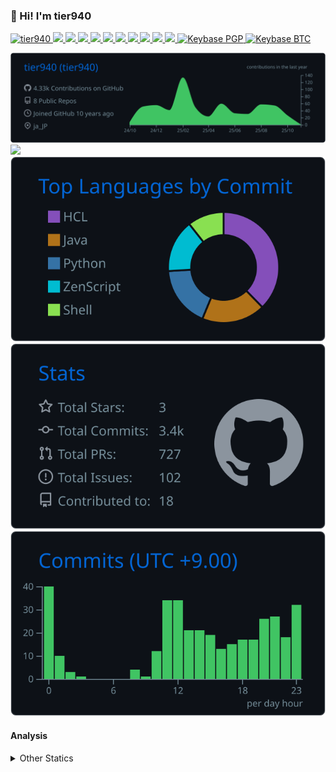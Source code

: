 ### 👋 Hi! I'm tier940

<p align="left"> 
  <a href="https://github.com/tier940/tier940/">
    <img src="https://komarev.com/ghpvc/?username=tier940" alt="tier940" />
  </a>
  <a href="http://twitter.com/tier940">
    <img height="20" src="https://img.shields.io/twitter/follow/tier940?label=Twitter&logo=twitter&style=flat" />
  </a>
  <a href="https://github.com/tier940">
    <img height="20" src="https://img.shields.io/github/followers/tier940?label=follow&logo=github&style=flat" />
  </a>
  <a href="https://www.reddit.com/user/tier940">
    <img height="20" src="https://img.shields.io/reddit/user-karma/combined/tier940?label=Reddit&logo=reddit&style=flat" />
  </a>
  <a href="https://stackoverflow.com/users/17317833/tier940">
    <img height="20" src="https://img.shields.io/stackexchange/stackoverflow/r/17317833?label=StackOverflow&logo=stack-overflow&style=flat" />
  </a>
  <a href="https://zenn.dev/tier940">
    <img height="20" src="https://zenn.badge.nikaera.com/s/tier940/likes" />
  </a>
  <a href="https://zenn.dev/tier940">
    <img height="20" src="https://zenn.badge.nikaera.com/s/tier940/followers" />
  </a>
  <a href="https://zenn.dev/tier940">
    <img height="20" src="https://zenn.badge.nikaera.com/s/tier940/articles" />
  </a>
  <a href="http://qiita.com/tier940">
    <img height="20" src="https://qiita-badge.apiapi.app/s/tier940/posts.svg" />
  </a>
  <a href="http://qiita.com/tier940">
    <img height="20" src="https://qiita-badge.apiapi.app/s/tier940/contributions.svg" />
  </a>
  <a href="https://github.com/tier940/tier940/">
    <img height="20" src="https://github.com/tier940/tier940/actions/workflows/main.yml/badge.svg" />
  </a>
  <a href="https://keybase.io/tier940">
    <img alt="Keybase PGP" src="https://img.shields.io/keybase/pgp/tier940">
  </a>
  <a href="https://keybase.io/tier940">
    <img alt="Keybase BTC" src="https://img.shields.io/keybase/btc/tier940">
  </a>
</p>

[![](https://raw.githubusercontent.com/tier940/tier940/main/profile-summary-card-output/github_dark/0-profile-details.svg)](https://github.com/vn7n24fzkq/github-profile-summary-cards)
[![](https://raw.githubusercontent.com/tier940/tier940/main/profile-summary-card-output/github_dark/1-repos-per-language.svg)](https://github.com/vn7n24fzkq/github-profile-summary-cards) [![](https://raw.githubusercontent.com/tier940/tier940/main/profile-summary-card-output/github_dark/2-most-commit-language.svg)](https://github.com/vn7n24fzkq/github-profile-summary-cards)
[![](https://raw.githubusercontent.com/tier940/tier940/main/profile-summary-card-output/github_dark/3-stats.svg)](https://github.com/vn7n24fzkq/github-profile-summary-cards) [![](https://raw.githubusercontent.com/tier940/tier940/main/profile-summary-card-output/github_dark/4-productive-time.svg)](https://github.com/vn7n24fzkq/github-profile-summary-cards)


#### Analysis
<!-- <img height="150" src="https://github.com/tier940/tier940/blob/master/images/stat.svg" alt="Alternative Text"/> -->

<details>
  <summary>Other Statics</summary>
  <!--START_SECTION:waka-->
![Code Time](http://img.shields.io/badge/Code%20Time-4%2C189%20hrs%2053%20mins-blue)

**🐱 My GitHub Data** 

> 📦 32.8 kB Used in GitHub's Storage 
 > 
> 💼 Opted to Hire
 > 
> 📜 8 Public Repositories 
 > 
> 🔑 4 Private Repositories 
 > 
**I'm an Early 🐤** 

```text
🌞 Morning                156 commits         ██████░░░░░░░░░░░░░░░░░░░   22.91 % 
🌆 Daytime                284 commits         ██████████░░░░░░░░░░░░░░░   41.70 % 
🌃 Evening                188 commits         ███████░░░░░░░░░░░░░░░░░░   27.61 % 
🌙 Night                  53 commits          ██░░░░░░░░░░░░░░░░░░░░░░░   07.78 % 
```
📅 **I'm Most Productive on Friday** 

```text
Monday                   53 commits          ██░░░░░░░░░░░░░░░░░░░░░░░   07.78 % 
Tuesday                  83 commits          ███░░░░░░░░░░░░░░░░░░░░░░   12.19 % 
Wednesday                98 commits          ████░░░░░░░░░░░░░░░░░░░░░   14.39 % 
Thursday                 37 commits          █░░░░░░░░░░░░░░░░░░░░░░░░   05.43 % 
Friday                   197 commits         ███████░░░░░░░░░░░░░░░░░░   28.93 % 
Saturday                 66 commits          ██░░░░░░░░░░░░░░░░░░░░░░░   09.69 % 
Sunday                   147 commits         █████░░░░░░░░░░░░░░░░░░░░   21.59 % 
```


📊 **This Week I Spent My Time On** 

```text
🕑︎ Time Zone: Asia/Tokyo

💬 Programming Languages: 
Other                    28 hrs 55 mins      ███████████████████░░░░░░   75.51 % 
Java                     7 hrs 33 mins       █████░░░░░░░░░░░░░░░░░░░░   19.72 % 
Markdown                 38 mins             ░░░░░░░░░░░░░░░░░░░░░░░░░   01.69 % 
INI                      33 mins             ░░░░░░░░░░░░░░░░░░░░░░░░░   01.45 % 
Java Properties          12 mins             ░░░░░░░░░░░░░░░░░░░░░░░░░   00.53 % 

🔥 Editors: 
Edge                     26 hrs 13 mins      █████████████████░░░░░░░░   68.46 % 
IntelliJ IDEA            7 hrs 59 mins       █████░░░░░░░░░░░░░░░░░░░░   20.85 % 
Chrome                   2 hrs 40 mins       ██░░░░░░░░░░░░░░░░░░░░░░░   06.96 % 
VS Code                  1 hr 25 mins        █░░░░░░░░░░░░░░░░░░░░░░░░   03.73 % 

💻 Operating System: 
Windows                  28 hrs 28 mins      ███████████████████░░░░░░   74.35 % 
Linux                    7 hrs 9 mins        █████░░░░░░░░░░░░░░░░░░░░   18.68 % 
Unknown OS               2 hrs 40 mins       ██░░░░░░░░░░░░░░░░░░░░░░░   06.96 % 
```

**I Mostly Code in Java** 

```text
Java                     14 repos            ████████████░░░░░░░░░░░░░   50.00 % 
ZenScript                2 repos             ██░░░░░░░░░░░░░░░░░░░░░░░   07.14 % 
Python                   1 repo              █░░░░░░░░░░░░░░░░░░░░░░░░   03.57 % 
HTML                     1 repo              █░░░░░░░░░░░░░░░░░░░░░░░░   03.57 % 
Dockerfile               1 repo              █░░░░░░░░░░░░░░░░░░░░░░░░   03.57 % 
```



**Timeline**

![Lines of Code chart](https://raw.githubusercontent.com/tier940/tier940/main/assets/bar_graph.png)


 Last Updated on 25/07/2024 01:00:43 UTC
<!--END_SECTION:waka-->
</details>
